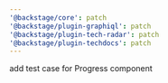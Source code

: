 ```yaml
---
'@backstage/core': patch
'@backstage/plugin-graphiql': patch
'@backstage/plugin-tech-radar': patch
'@backstage/plugin-techdocs': patch
---
```


add test case for Progress component
